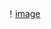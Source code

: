 ！[image](![4084551d7277fed86e055242a408665](https://github.com/xtli12/HUST_Brain-inspired_Computing_Platform/assets/86363634/c6b94fda-d5cd-4516-a181-eef8506eab7e))
